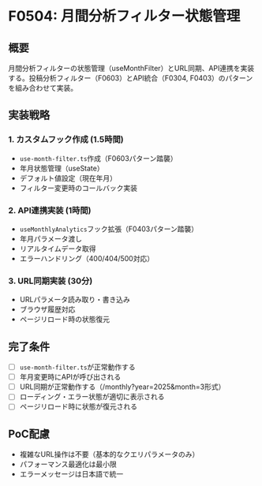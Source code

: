 # F0504: 月間分析フィルター状態管理

## 概要
月間分析フィルターの状態管理（useMonthFilter）とURL同期、API連携を実装する。投稿分析フィルター（F0603）とAPI統合（F0304, F0403）のパターンを組み合わせて実装。

## 実装戦略

### 1. カスタムフック作成 (1.5時間)
- `use-month-filter.ts`作成（F0603パターン踏襲）
- 年月状態管理（useState）
- デフォルト値設定（現在年月）
- フィルター変更時のコールバック実装

### 2. API連携実装 (1時間)
- `useMonthlyAnalytics`フック拡張（F0403パターン踏襲）
- 年月パラメータ渡し
- リアルタイムデータ取得
- エラーハンドリング（400/404/500対応）

### 3. URL同期実装 (30分)
- URLパラメータ読み取り・書き込み
- ブラウザ履歴対応
- ページリロード時の状態復元

## 完了条件
- [ ] `use-month-filter.ts`が正常動作する
- [ ] 年月変更時にAPIが呼び出される
- [ ] URL同期が正常動作する（/monthly?year=2025&month=3形式）
- [ ] ローディング・エラー状態が適切に表示される
- [ ] ページリロード時に状態が復元される

## PoC配慮
- 複雑なURL操作は不要（基本的なクエリパラメータのみ）
- パフォーマンス最適化は最小限
- エラーメッセージは日本語で統一